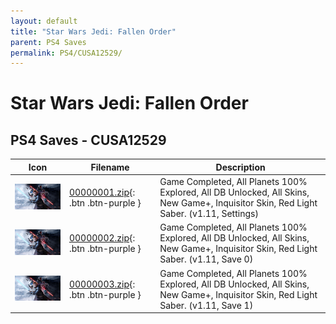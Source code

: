 ```yaml
---
layout: default
title: "Star Wars Jedi: Fallen Order"
parent: PS4 Saves
permalink: PS4/CUSA12529/
---
```

# Star Wars Jedi: Fallen Order

## PS4 Saves - CUSA12529

| Icon | Filename | Description |
|------|----------|-------------|
| ![Star Wars Jedi: Fallen Order](icon0.png) | [00000001.zip](00000001.zip){: .btn .btn-purple } | Game Completed, All Planets 100% Explored, All DB Unlocked, All Skins, New Game+, Inquisitor Skin, Red Light Saber. (v1.11, Settings) |
| ![Star Wars Jedi: Fallen Order](icon0.png) | [00000002.zip](00000002.zip){: .btn .btn-purple } | Game Completed, All Planets 100% Explored, All DB Unlocked, All Skins, New Game+, Inquisitor Skin, Red Light Saber. (v1.11, Save 0) |
| ![Star Wars Jedi: Fallen Order](icon0.png) | [00000003.zip](00000003.zip){: .btn .btn-purple } | Game Completed, All Planets 100% Explored, All DB Unlocked, All Skins, New Game+, Inquisitor Skin, Red Light Saber. (v1.11, Save 1) |
